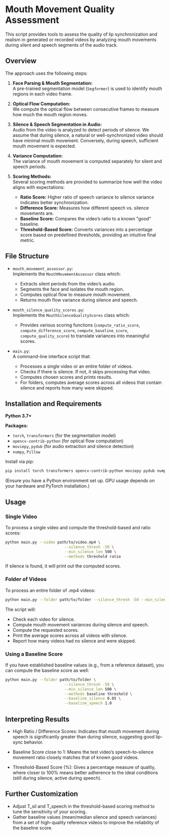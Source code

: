 # Mouth Movement Quality Assessment

This script provides tools to assess the quality of lip synchronization and realism in generated or recorded videos by analyzing mouth movements during silent and speech segments of the audio track.

## Overview

The approach uses the following steps:

1. **Face Parsing & Mouth Segmentation:**  
   A pre-trained segmentation model (`Segformer`) is used to identify mouth regions in each video frame.

2. **Optical Flow Computation:**  
   We compute the optical flow between consecutive frames to measure how much the mouth region moves.

3. **Silence & Speech Segmentation in Audio:**  
   Audio from the video is analyzed to detect periods of silence. We assume that during silence, a natural or well-synchronized video should have minimal mouth movement. Conversely, during speech, sufficient mouth movement is expected.

4. **Variance Computation:**  
   The variance of mouth movement is computed separately for silent and speech periods.

5. **Scoring Methods:**  
   Several scoring methods are provided to summarize how well the video aligns with expectations:
   - **Ratio Score:** Higher ratio of speech variance to silence variance indicates better synchronization.
   - **Difference Score:** Measures how different speech vs. silence movements are.
   - **Baseline Score:** Compares the video’s ratio to a known "good" baseline.
   - **Threshold-Based Score:** Converts variances into a percentage score based on predefined thresholds, providing an intuitive final metric.

## File Structure

- `mouth_movement_assessor.py`:  
  Implements the `MouthMovementAssessor` class which:
  - Extracts silent periods from the video’s audio.
  - Segments the face and isolates the mouth region.
  - Computes optical flow to measure mouth movement.
  - Returns mouth flow variance during silence and speech.

- `mouth_silence_quality_scores.py`:  
  Implements the `MouthSilenceQualityScores` class which:
  - Provides various scoring functions (`compute_ratio_score`, `compute_difference_score`, `compute_baseline_score`, `compute_quality_score`) to translate variances into meaningful scores.

- `main.py`:  
  A command-line interface script that:
  - Processes a single video or an entire folder of videos.
  - Checks if there is silence. If not, it skips processing that video.
  - Computes chosen scores and prints results.
  - For folders, computes average scores across all videos that contain silence and reports how many were skipped.

## Installation and Requirements

**Python 3.7+**

**Packages:**
- `torch`, `transformers` (for the segmentation model)
- `opencv-contrib-python` (for optical flow computation)
- `moviepy`, `pydub` (for audio extraction and silence detection)
- `numpy`, `Pillow`

Install via pip:

```bash
pip install torch transformers opencv-contrib-python moviepy pydub numpy Pillow
```

(Ensure you have a Python environment set up. GPU usage depends on your hardware and PyTorch installation.)

## Usage

### Single Video

To process a single video and compute the threshold-based and ratio scores:

```bash
python main.py --video path/to/video.mp4 \
                          --silence_thresh -50 \
                          --min_silence_len 500 \
                          --methods threshold ratio
```

If silence is found, it will print out the computed scores.


### Folder of Videos
To process an entire folder of .mp4 videos:

```bash
python main.py --folder path/to/folder --silence_thresh -50 --min_silence_len 500 --T_sil 0.1 --T_speech 0.5 --methods threshold difference ratio
```

The script will:

- Check each video for silence.
- Compute mouth movement variances during silence and speech.
-  Compute the requested scores.
- Print the average scores across all videos with silence.
- Report how many videos had no silence and were skipped.

### Using a Baseline Score
If you have established baseline values (e.g., from a reference dataset), you can compute the baseline score as well:

```bash
python main.py --folder path/to/folder \
                          --silence_thresh -50 \
                          --min_silence_len 500 \
                          --methods baseline threshold \
                          --baseline_silence 0.05 \
                          --baseline_speech 1.0
```

## Interpreting Results
- High Ratio / Difference Scores:
Indicates that mouth movement during speech is significantly greater than during silence, suggesting good lip-sync behavior.

- Baseline Score close to 1:
Means the test video’s speech-to-silence movement ratio closely matches that of known good videos.

- Threshold-Based Score (%):
Gives a percentage measure of quality, where closer to 100% means better adherence to the ideal conditions (still during silence, active during speech).

## Further Customization

- Adjust T_sil and T_speech in the threshold-based scoring method to tune the sensitivity of your scoring.
- Gather baseline values (mean/median silence and speech variances) from a set of high-quality reference videos to improve the reliability of the baseline score.
